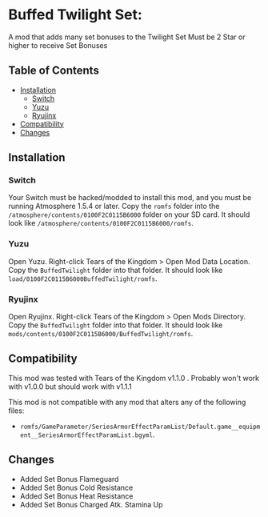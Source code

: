 # Buffed Twilight Set:
A mod that adds many set bonuses to the Twilight Set
Must be 2 Star or higher to receive Set Bonuses

## Table of Contents

- [Installation](#installation)
  - [Switch](#switch)
  - [Yuzu](#yuzu)
  - [Ryujinx](#ryujinx)
- [Compatibility](#compatibility)
- [Changes](#changes)

## Installation

### Switch

Your Switch must be hacked/modded to install this mod, and you must be running
Atmosphere 1.5.4 or later. Copy the `romfs` folder into the
`/atmosphere/contents/0100F2C0115B6000` folder on your SD card. It should look
like `/atmosphere/contents/0100F2C0115B6000/romfs`.

### Yuzu

Open Yuzu. Right-click Tears of the Kingdom > Open Mod Data Location. Copy the
`BuffedTwilight` folder into that folder. It should look like
`load/0100F2C0115B6000BuffedTwilight/romfs`.

### Ryujinx

Open Ryujinx. Right-click Tears of the Kingdom > Open Mods Directory. Copy the
`BuffedTwilight` folder into that folder. It should look like
`mods/contents/0100F2C0115B6000/BuffedTwilight/romfs`.

## Compatibility

This mod was tested with Tears of the Kingdom v1.1.0 . Probably won't work with v1.0.0 but should work with v1.1.1

This mod is not compatible with any mod that alters any of the following files:

- `romfs/GameParameter/SeriesArmorEffectParamList/Default.game__equipment__SeriesArmorEffectParamList.bgyml`.

## Changes
- Added Set Bonus Flameguard
- Added Set Bonus Cold Resistance
- Added Set Bonus Heat Resistance
- Added Set Bonus Charged Atk. Stamina Up
